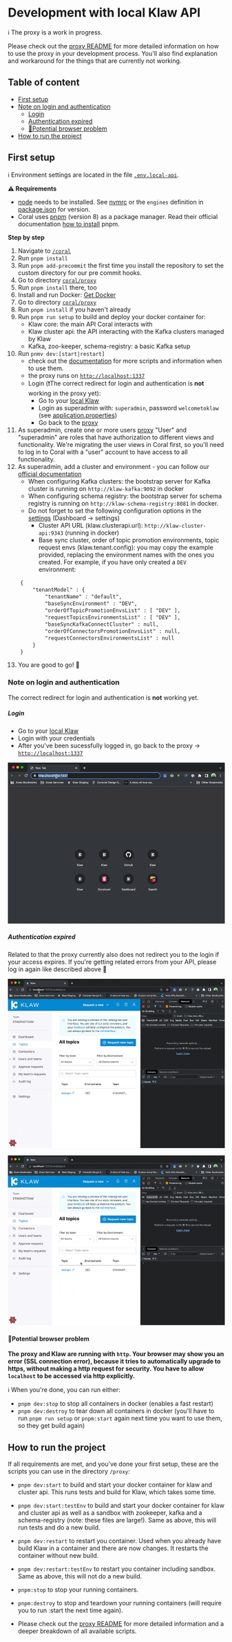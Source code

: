 # Development with local Klaw API

ℹ️ The proxy is a work in progress.

Please check out the [proxy README](../proxy/README.md) for more detailed information on how to use the proxy in your development process. You'll also find explanation and workaround for the things that are currently not working.

## Table of content

- [First setup](#first-setup)
- [Note on login and authentication](#note-on-login-and-authentication)
  - [Login ](#login)
  - [Authentication expired](#authentication-expired)
  - [🙋Potential browser problem](#potential-browser-problem)
- [How to run the project](#how-to-run-the-project)

## First setup

ℹ️ Environment settings are located in the file [`.env.local-api`](../../coral/.env.local-api).

**⚠️ Requirements**

- [node](https://nodejs.org/en/) needs to be installed. See [nvmrc](../.nvmrc) or the `engines` definition in [package.json](../package.json) for version.
- Coral uses [pnpm](https://pnpm.io/) (version 8) as a package manager. Read their official documentation [how to
  install](https://pnpm.io/installation) pnpm.

**Step by step**

1. Navigate to [`/coral`](../../coral)
2. Run `pnpm install`
3. Run `pnpm add-precommit` the first time you install the repository to set the custom directory for our pre commit hooks.
4. Go to directory [`coral/proxy`](../../coral/proxy)
5. Run `pnpm install` there, too
6. Install and run Docker: [Get Docker](https://docs.docker.com/get-docker/)
7. Go to directory [`coral/proxy`](../../coral/proxy)
8. Run `pnpm install` if you haven't already
9. Run `pnpm run setup` to build and deploy your docker container for:
   - Klaw core: the main API Coral interacts with
   - Klaw cluster api: the API interacting with the Kafka clusters managed by Klaw
   - Kafka, zoo-keeper, schema-registry: a basic Kafka setup
10. Run `pnmv dev:[start|restart]`
    - check out the [documentation](../../coral/proxy/README.md) for more scripts and information when to use them.
    - the proxy runs on [`http://localhost:1337`](http://localhost:1337)
    - Login (❗️The correct redirect for login and authentication is **not** working in the proxy yet):
      - Go to your [local Klaw](http://localhost:9097/login)
      - Login as superadmin with: `superadmin`, password `welcometoklaw` (see [application.properties](../../core/src/main/resources/application.properties))
      - Go back to the [proxy](http://localhost:1337)
11. As superadmin, create one or more users [proxy](http://localhost:1337/users)
    "User" and "superadmin" are roles that have authorization to different views and functionality. We're migrating
    the user views in Coral first, so you'll need to log in to Coral with a "user" account to have access to all
    functionality.
12. As superadmin, add a cluster and environment - you can follow our [official documentation](https://www.klaw-project.io/docs/getstarted)
    - When configuring Kafka clusters: the bootstrap server for Kafka cluster is running on `http://klaw-kafka:9092` in docker
    - When configuring schema registry: the bootstrap server for schema registry is running on `http://klaw-schema-registry:8081` in docker.
    - Do not forget to set the following configuration options in the [settings](`http://localhost:1337/serverConfig`) (Dashboard -> settings)
      - Cluster API URL (klaw.clusterapi.url): `http://klaw-cluster-api:9343` (running in docker)
      - Base sync cluster, order of topic promotion environments, topic request envs (klaw.tenant.config): you may copy the example provided, replacing the environment names with the ones you created. For example, if you have only created a `DEV` environment:

```
    {
        "tenantModel" : {
            "tenantName" : "default",
            "baseSyncEnvironment" : "DEV",
            "orderOfTopicPromotionEnvsList" : [ "DEV" ],
            "requestTopicsEnvironmentsList" : [ "DEV" ],
            "baseSyncKafkaConnectCluster" : null,
            "orderOfConnectorsPromotionEnvsList" : null,
            "requestConnectorsEnvironmentsList" : null
        }
    }
```

13. You are good to go! 🎉

### Note on login and authentication

The correct redirect for login and authentication is **not** working yet.

##### Login

- Go to your [local Klaw](http://localhost:9097/login)
- Login with your credentials
- After you've been sucessfully logged in, go back to the proxy -> [`http://localhost:1337`](http://localhost:1337)

![gif showing the three steps described above](assets/login.gif)

##### Authentication expired

Related to that the proxy currently also does not redirect you to the login if your access expires. If you're
getting related errors from your API, please log in again like described above 🙏

![gif showing a redirect error. Pressing the reload button of the browser while the authentication has expired. We see a loading spinner that does not stop. The network tab shows a successful call to `getAuth` and a failed call to `login`. The console shows an error log "Access to fetch at localhost:9097/login from origin http:localhost:1337 has been blocked by CORS policy.](assets/expired1.gif)

![gif showing a redirect error. Pressing the link to the topic details shows the page with a loading spinner running for some time. Then an error is show on the page with the error message "Failed to fetch." The network tab shows a successful calls to `getTopicOverview` and `getSchemaOfTopic` and failed calls to `login`. The console shows an error log "Access to fetch at localhost:9097/login from origin http:localhost:1337 has been blocked by CORS policy.](assets/expired2.gif)

#### 🙋Potential browser problem

**The proxy and Klaw are running with `http`. Your browser may show you an error (SSL connection error), because it tries to automatically upgrade to https, without making a http request for security. You have to allow `localhost` to be accessed via http explicitly.**

ℹ️ When you're done, you can run either:

- `pnpm dev:stop` to stop all containers in docker (enables a fast restart)
- `pnpm dev:destroy` to tear down all containers in docker (you'll have to run `pnpm run setup` or `pnpm:start` again
  next time you want to use them, so they get build again)

## How to run the project

If all requirements are met, and you've done your first setup, these are the scripts you can use in the directory `/proxy`:

- `pnpm dev:start` to build and start your docker container for klaw and cluster api. This runs tests and build for Klaw, which takes some time.
- `pnpm dev:start:testEnv` to build and start your docker container for klaw and cluster api as well as a sandbox with zookeeper, kafka and a schema-registry (note: these files are large!). Same as above, this will run tests and do a new build.
- `pnpm dev:restart` to restart you container. Used when you already have build Klaw in a container and there are now changes. It restarts the container without new build.
- `pnpm dev:restart:testEnv` to restart you container including sandbox. Same as above, this will not do a new build.
- `pnpm:stop` to stop your running containers.
- `pnpm:destroy` to stop and teardown your running containers (will require you to run :start the next time again).

- Please check out the [proxy README](../proxy/README.md) for more detailed information and a deeper breakdown of all available scripts.
